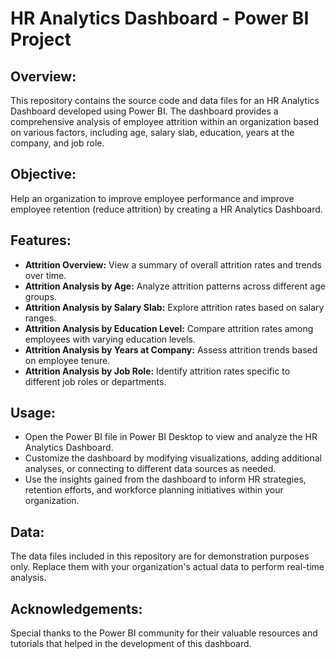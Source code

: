 # HR Analytics Dashboard - Power BI Project

## Overview:

This repository contains the source code and data files for an HR Analytics Dashboard developed using Power BI. The dashboard provides a comprehensive analysis of employee attrition within an organization based on various factors, including age, salary slab, education, years at the company, and job role.

## Objective:

Help an organization to improve employee performance and improve employee retention (reduce attrition) by creating a HR Analytics Dashboard.

## Features:

- **Attrition Overview:** View a summary of overall attrition rates and trends over time.
- **Attrition Analysis by Age:** Analyze attrition patterns across different age groups.
- **Attrition Analysis by Salary Slab:** Explore attrition rates based on salary ranges.
- **Attrition Analysis by Education Level:** Compare attrition rates among employees with varying education levels.
- **Attrition Analysis by Years at Company:** Assess attrition trends based on employee tenure.
- **Attrition Analysis by Job Role:** Identify attrition rates specific to different job roles or departments.

## Usage:

- Open the Power BI file in Power BI Desktop to view and analyze the HR Analytics Dashboard.
- Customize the dashboard by modifying visualizations, adding additional analyses, or connecting to different data sources as needed.
- Use the insights gained from the dashboard to inform HR strategies, retention efforts, and workforce planning initiatives within your organization.

## Data:

The data files included in this repository are for demonstration purposes only. Replace them with your organization's actual data to perform real-time analysis.

## Acknowledgements:

Special thanks to the Power BI community for their valuable resources and tutorials that helped in the development of this dashboard.
